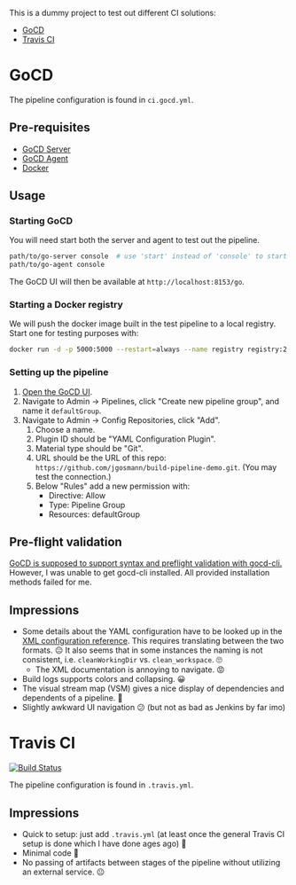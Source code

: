 This is a dummy project to test out different CI solutions:

* [GoCD](https://www.gocd.org/)
* [Travis CI](https://travis-ci.com/)

# GoCD

The pipeline configuration is found in `ci.gocd.yml`.

## Pre-requisites

* [GoCD Server](https://www.gocd.org/download)
* [GoCD Agent](https://www.gocd.org/download)
* [Docker](https://www.docker.com/)


## Usage

### Starting GoCD

You will need start both the server and agent to test out the pipeline.

```bash
path/to/go-server console  # use 'start' instead of 'console' to start as daemon
path/to/go-agent console
```

The GoCD UI will then be available at `http://localhost:8153/go`.


### Starting a Docker registry

We will push the docker image built in the test pipeline to a local registry.
Start one for testing purposes with:

```bash
docker run -d -p 5000:5000 --restart=always --name registry registry:2
```


### Setting up the pipeline

1. [Open the GoCD UI](http://localhost:8153/go).
2. Navigate to Admin → Pipelines, click "Create new pipeline group", and name it
   `defaultGroup`.
3. Navigate to Admin → Config Repositories, click "Add".
   1. Choose a name.
   2. Plugin ID should be "YAML Configuration Plugin".
   3. Material type should be "Git".
   4. URL should be the URL of this repo: `https://github.com/jgosmann/build-pipeline-demo.git`.
      (You may test the connection.)
   5. Below "Rules" add a new permission with:
      - Directive: Allow
      - Type: Pipeline Group
      - Resources: defaultGroup


## Pre-flight validation

[GoCD is supposed to support syntax and preflight validation with gocd-cli.](https://github.com/tomzo/gocd-yaml-config-plugin#validation)
However, I was unable to get gocd-cli installed.
All provided installation methods failed for me.


## Impressions

* Some details about the YAML configuration have to be looked up in the [XML
  configuration reference](https://docs.gocd.org/current/configuration/configuration_reference.html).
  This requires translating between the two formats. 😐 It also seems that in
  some instances the naming is not consistent, i.e. `cleanWorkingDir` vs.
  `clean_workspace`. 🙄
  * The XML documentation is annoying to navigate. 😡
* Build logs supports colors and collapsing. 😀
* The visual stream map (VSM) gives a nice display of dependencies and
  dependents of a pipeline. 🙂
* Slightly awkward UI navigation 😕 (but not as bad as Jenkins by far imo)


# Travis CI

[![Build Status](https://travis-ci.com/jgosmann/build-pipeline-demo.svg?branch=master)](https://travis-ci.com/jgosmann/build-pipeline-demo)

The pipeline configuration is found in `.travis.yml`.

## Impressions

* Quick to setup: just add `.travis.yml` (at least once the general Travis CI
  setup is done which I have done ages ago) 🙂
* Minimal code 🙂
* No passing of artifacts between stages of the pipeline without utilizing an
  external service. 😐
